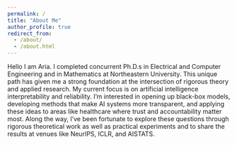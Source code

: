 ```yaml
---
permalink: /
title: "About Me"
author_profile: true
redirect_from: 
  - /about/
  - /about.html
---
```


Hello I am Aria. I completed concurrent Ph.D.s in Electrical and Computer Engineering and in Mathematics at Northeastern University. This unique path has given me a strong foundation at the intersection of rigorous theory and applied research. My current focus is on artificial intelligence interpretability and reliability. I’m interested in opening up black-box models, developing methods that make AI systems more transparent, and applying these ideas to areas like healthcare where trust and accountability matter most. Along the way, I’ve been fortunate to explore these questions through rigorous theoretical work as well as practical experiments and to share the results at venues like NeurIPS, ICLR, and AISTATS.